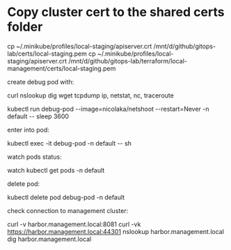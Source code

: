 # Copy cluster cert to the shared certs folder
cp ~/.minikube/profiles/local-staging/apiserver.crt /mnt/d/github/gitops-lab/certs/local-staging.pem
cp ~/.minikube/profiles/local-staging/apiserver.crt /mnt/d/github/gitops-lab/terraform/local-management/certs/local-staging.pem


create debug pod with:

curl
nslookup
dig
wget
tcpdump
ip, netstat, nc, traceroute


kubectl run debug-pod --image=nicolaka/netshoot --restart=Never -n default -- sleep 3600

enter into pod:

kubectl exec -it debug-pod -n default -- sh

watch pods status:

watch kubectl get pods -n default

delete pod:

kubectl delete pod debug-pod -n default

check connection to management cluster:

curl -v harbor.management.local:8081
curl -vk https://harbor.management.local:44301
nslookup harbor.management.local
dig harbor.management.local

